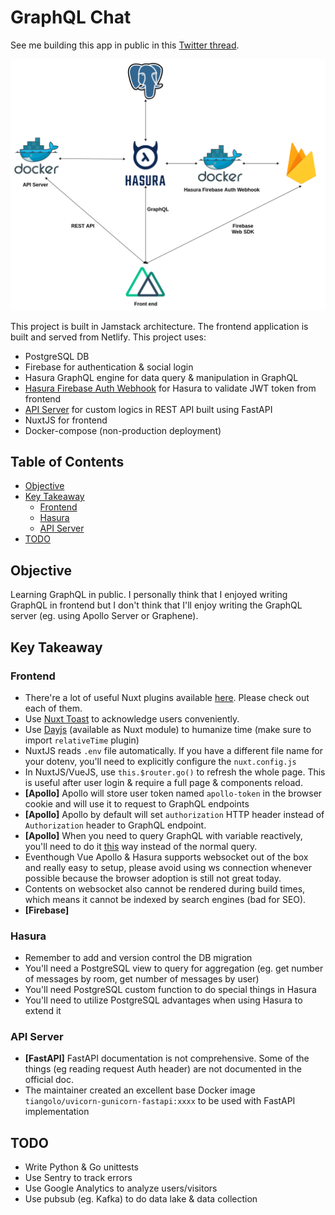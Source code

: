 # GraphQL Chat

See me building this app in public in this [Twitter thread](https://twitter.com/sdil/status/1306045334414479360).

![architecture](architecture.png)

This project is built in Jamstack architecture. The frontend application is built and served from Netlify. This project uses:

- PostgreSQL DB
- Firebase for authentication & social login
- Hasura GraphQL engine for data query & manipulation in GraphQL
- [Hasura Firebase Auth Webhook](https://github.com/sdil/hasura-firebase-auth-webhook) for Hasura to validate JWT token from frontend
- [API Server](https://github.com/sdil/graphql-chat/tree/master/api-server) for custom logics in REST API built using FastAPI
- NuxtJS for frontend
- Docker-compose (non-production deployment)

## Table of Contents

- [Objective](#objective)
- [Key Takeaway](#key-takeaway)
  - [Frontend](#frontend)
  - [Hasura](#hasura)
  - [API Server](#api-server)
- [TODO](#todo)

## Objective

Learning GraphQL in public. I personally think that I enjoyed writing GraphQL in frontend but I don't think that I'll enjoy writing the GraphQL server (eg. using Apollo Server or Graphene).

## Key Takeaway

### Frontend

- There're a lot of useful Nuxt plugins available [here](https://modules.nuxtjs.org/). Please check out each of them.
- Use [Nuxt Toast](https://github.com/nuxt-community/modules/tree/master/packages/toast) to acknowledge users conveniently.
- Use [Dayjs](https://github.com/nuxt-community/dayjs-module) (available as Nuxt module) to humanize time (make sure to import `relativeTime` plugin)
- NuxtJS reads `.env` file automatically. If you have a different file name for your dotenv, you'll need to explicitly configure the `nuxt.config.js`
- In NuxtJS/VueJS, use `this.$router.go()` to refresh the whole page. This is useful after user login & require a full page & components reload.
- **[Apollo]** Apollo will store user token named `apollo-token` in the browser cookie and will use it to request to GraphQL endpoints
- **[Apollo]** Apollo by default will set `authorization` HTTP header instead of `Authorization` header to GraphQL endpoint.
- **[Apollo]** When you need to query GraphQL with variable reactively, you'll need to do it [this](https://vue-apollo.netlify.app/guide/apollo/queries.html#reactive-parameters) way instead of the normal query.
- Eventhough Vue Apollo & Hasura supports websocket out of the box and really easy to setup, please avoid using ws connection whenever possible because the browser adoption is still not great today.
- Contents on websocket also cannot be rendered during build times, which means it cannot be indexed by search engines (bad for SEO).
- **[Firebase]**

### Hasura

- Remember to add and version control the DB migration
- You'll need a PostgreSQL view to query for aggregation (eg. get number of messages by room, get number of messages by user)
- You'll need PostgreSQL custom function to do special things in Hasura
- You'll need to utilize PostgreSQL advantages when using Hasura to extend it

### API Server

- **[FastAPI]** FastAPI documentation is not comprehensive. Some of the things (eg reading request Auth header) are not documented in the official doc.
- The maintainer created an excellent base Docker image `tiangolo/uvicorn-gunicorn-fastapi:xxxx` to be used with FastAPI implementation

## TODO

- Write Python & Go unittests
- Use Sentry to track errors
- Use Google Analytics to analyze users/visitors
- Use pubsub (eg. Kafka) to do data lake & data collection
